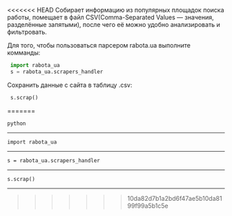 <<<<<<< HEAD
Собирает информацию из популярных площадок поиска работы, помещает в файл CSV(Comma-Separated Values — значения, разделённые запятыми), после чего её можно удобно анализировать и фильтровать.

Для того, чтобы пользоваться парсером rabota.ua выполните комманды:
```python
 import rabota_ua
 s = rabota_ua.scrapers_handler
 ```

Сохранить данные с сайта в таблицу .csv:
```python
 s.scrap()
```
=======

`python`
***
`import rabota_ua`
***
`s = rabota_ua.scrapers_handler`
***
`s.scrap()`
***
>>>>>>> 10da82d7b1a2bd6f47ae5b10da8199f99a5b1c5e
